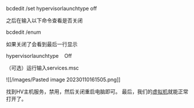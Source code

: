 bcdedit /set hypervisorlaunchtype off  

之后在输入以下命令查看是否关闭

bcdedit /enum  

如果关闭了会看到最后一行显示

hypervisorlaunchtype    Off  

（可选）运行输入services.msc

![[/images/Pasted image 20230110161505.png]]

找到HV主机服务，禁用，然后关闭重启电脑即可。 最后，我们的[虚拟机](https://so.csdn.net/so/search?q=%E8%99%9A%E6%8B%9F%E6%9C%BA&spm=1001.2101.3001.7020)就能正常打开了。